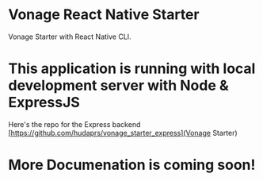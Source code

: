 # Vonage React Native Starter

Vonage Starter with React Native CLI.

# This application is running with local development server with Node & ExpressJS

Here's the repo for the Express backend
[https://github.com/hudaprs/vonage_starter_express](Vonage Starter)

# More Documenation is coming soon!
